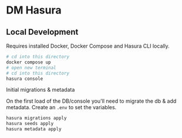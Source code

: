 # DM Hasura


## Local Development

Requires installed Docker, Docker Compose and Hasura CLI locally.

```bash
# cd into this directory
docker compose up
# open new terminal
# cd into this directory
hasura console
```

Initial migrations & metadata

On the first load of the DB/console you'll need to migrate the db & add metadata. Create an `.env` to set the variables.

```bash
hasura migrations apply
hasura seeds apply
hasura metadata apply
```


